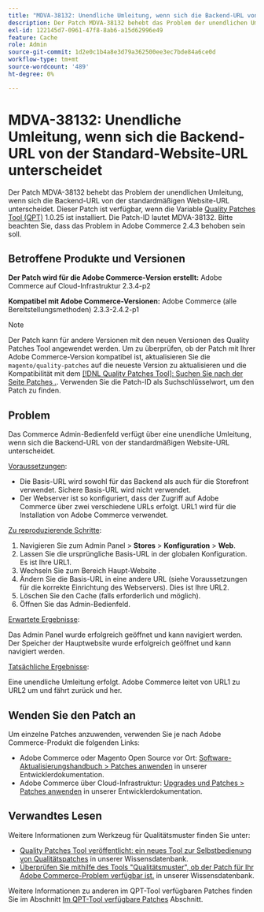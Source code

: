 ```yaml
---
title: "MDVA-38132: Unendliche Umleitung, wenn sich die Backend-URL von der Standard-Website-URL unterscheidet"
description: Der Patch MDVA-38132 behebt das Problem der unendlichen Umleitung, wenn sich die Backend-URL von der standardmäßigen Website-URL unterscheidet. Dieser Patch ist verfügbar, wenn das [Quality Patches Tool (QPT)](https://devdocs.magento.com/guides/v2.4/comp-mgr/patching.html#mqp) 1.0.25 installiert ist. Die Patch-ID lautet MDVA-38132. Bitte beachten Sie, dass das Problem in Adobe Commerce 2.4.3 behoben sein soll.
exl-id: 122145d7-0961-47f8-8ab6-a15d62996e49
feature: Cache
role: Admin
source-git-commit: 1d2e0c1b4a8e3d79a362500ee3ec7bde84a6ce0d
workflow-type: tm+mt
source-wordcount: '489'
ht-degree: 0%

---
```


# MDVA-38132: Unendliche Umleitung, wenn sich die Backend-URL von der Standard-Website-URL unterscheidet

Der Patch MDVA-38132 behebt das Problem der unendlichen Umleitung, wenn sich die Backend-URL von der standardmäßigen Website-URL unterscheidet. Dieser Patch ist verfügbar, wenn die Variable [Quality Patches Tool (QPT)](https://devdocs.magento.com/guides/v2.4/comp-mgr/patching.html#mqp) 1.0.25 ist installiert. Die Patch-ID lautet MDVA-38132. Bitte beachten Sie, dass das Problem in Adobe Commerce 2.4.3 behoben sein soll.

## Betroffene Produkte und Versionen

**Der Patch wird für die Adobe Commerce-Version erstellt:**
Adobe Commerce auf Cloud-Infrastruktur 2.3.4-p2

**Kompatibel mit Adobe Commerce-Versionen:**
Adobe Commerce (alle Bereitstellungsmethoden) 2.3.3-2.4.2-p1
>[!NOTE]
>
>Der Patch kann für andere Versionen mit den neuen Versionen des Quality Patches Tool angewendet werden. Um zu überprüfen, ob der Patch mit Ihrer Adobe Commerce-Version kompatibel ist, aktualisieren Sie die `magento/quality-patches` auf die neueste Version zu aktualisieren und die Kompatibilität mit dem [[!DNL Quality Patches Tool]: Suchen Sie nach der Seite Patches .](https://devdocs.magento.com/quality-patches/tool.html#patch-grid). Verwenden Sie die Patch-ID als Suchschlüsselwort, um den Patch zu finden.

## Problem

Das Commerce Admin-Bedienfeld verfügt über eine unendliche Umleitung, wenn sich die Backend-URL von der standardmäßigen Website-URL unterscheidet.

<u>Voraussetzungen</u>:

* Die Basis-URL wird sowohl für das Backend als auch für die Storefront verwendet. Sichere Basis-URL wird nicht verwendet.
* Der Webserver ist so konfiguriert, dass der Zugriff auf Adobe Commerce über zwei verschiedene URLs erfolgt. URL1 wird für die Installation von Adobe Commerce verwendet.

<u>Zu reproduzierende Schritte</u>:

1. Navigieren Sie zum Admin Panel > **Stores** > **Konfiguration** > **Web**.
1. Lassen Sie die ursprüngliche Basis-URL in der globalen Konfiguration. Es ist Ihre URL1.
1. Wechseln Sie zum Bereich Haupt-Website .
1. Ändern Sie die Basis-URL in eine andere URL (siehe Voraussetzungen für die korrekte Einrichtung des Webservers). Dies ist Ihre URL2.
1. Löschen Sie den Cache (falls erforderlich und möglich).
1. Öffnen Sie das Admin-Bedienfeld.

<u>Erwartete Ergebnisse</u>:

Das Admin Panel wurde erfolgreich geöffnet und kann navigiert werden. Der Speicher der Hauptwebsite wurde erfolgreich geöffnet und kann navigiert werden.

<u>Tatsächliche Ergebnisse</u>:

Eine unendliche Umleitung erfolgt. Adobe Commerce leitet von URL1 zu URL2 um und fährt zurück und her.

## Wenden Sie den Patch an

Um einzelne Patches anzuwenden, verwenden Sie je nach Adobe Commerce-Produkt die folgenden Links:

* Adobe Commerce oder Magento Open Source vor Ort: [Software-Aktualisierungshandbuch > Patches anwenden](https://devdocs.magento.com/guides/v2.4/comp-mgr/patching/mqp.html) in unserer Entwicklerdokumentation.
* Adobe Commerce über Cloud-Infrastruktur: [Upgrades und Patches > Patches anwenden](https://devdocs.magento.com/cloud/project/project-patch.html) in unserer Entwicklerdokumentation.

## Verwandtes Lesen

Weitere Informationen zum Werkzeug für Qualitätsmuster finden Sie unter:

* [Quality Patches Tool veröffentlicht: ein neues Tool zur Selbstbedienung von Qualitätspatches](/help/announcements/adobe-commerce-announcements/magento-quality-patches-released-new-tool-to-self-serve-quality-patches.md) in unserer Wissensdatenbank.
* [Überprüfen Sie mithilfe des Tools &quot;Qualitätsmuster&quot;, ob der Patch für Ihr Adobe Commerce-Problem verfügbar ist.](/help/support-tools/patches-available-in-qpt-tool/check-patch-for-magento-issue-with-magento-quality-patches.md) in unserer Wissensdatenbank.

Weitere Informationen zu anderen im QPT-Tool verfügbaren Patches finden Sie im Abschnitt [Im QPT-Tool verfügbare Patches](https://support.magento.com/hc/en-us/sections/360010506631-Patches-available-in-QPT-tool-) Abschnitt.
